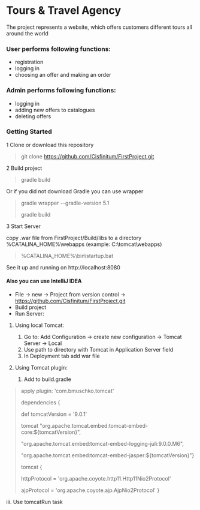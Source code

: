 
Tours & Travel Agency
=====================

The project represents a website, which offers customers different tours all around the world

### User performs following functions:

   * registration
   * logging in
   * choosing an offer and making an order
    

### Admin performs following functions:
   * logging in
   * adding new offers to catalogues
   * deleting offers


### Getting Started
 
1 Clone or download this repository

> git clone https://github.com/Cisfinitum/FirstProject.git
>
2 Build project
  > gradle build
  >
Or if you did not download Gradle you can use wrapper
> gradle wrapper --gradle-version 5.1 
>
> gradle build
>
3 Start Server
 
copy .war file from FirstProject/Build/libs to a directory %CATALINA_HOME%\webapps (example: C:\tomcat\webapps)
>%CATALINA_HOME%\bin\startup.bat
>
See it up and running on http://localhost:8080


#### Also you can use IntelliJ IDEA

* File -> new -> Project from version control -> https://github.com/Cisfinitum/FirstProject.git
* Build project
* Run Server:

1. Using local Tomcat: 
    1. Go to: Add Configuration -> create new configuration -> Tomcat Server -> Local 
    2. Use path to directory with Tomcat in Application Server field
    3. In Deployment tab add war file  
2. Using  Tomcat plugin:
    
     1. Add to build.gradle
>
 >apply plugin: 'com.bmuschko.tomcat' 
>
>
>dependencies {
>
> def tomcatVersion = '9.0.1'
>
>tomcat "org.apache.tomcat.embed:tomcat-embed-core:${tomcatVersion}",
>           
>"org.apache.tomcat.embed:tomcat-embed-logging-juli:9.0.0.M6",
>
> "org.apache.tomcat.embed:tomcat-embed-jasper:${tomcatVersion}"}
>
>tomcat {
>
>httpProtocol = 'org.apache.coyote.http11.Http11Nio2Protocol'
>    
>ajpProtocol  = 'org.apache.coyote.ajp.AjpNio2Protocol'
}
>
iii. Use tomcatRun task
